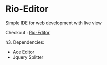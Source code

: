 Rio-Editor
==========

Simple IDE for web development with live view

Checkout : [Rio-Editor](http://earl93.github.io/Rio-Editor/)

h3. Dependencies:
   * Ace Editor
   * Jquery Splitter
